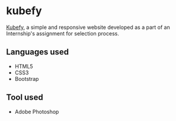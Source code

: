 # kubefy
[Kubefy](https://madhubalajb.github.io/kubefy/), a simple and responsive website developed as a part of an Internship's assignment for selection process. 

## Languages used
- HTML5
- CSS3
- Bootstrap

## Tool used
- Adobe Photoshop



